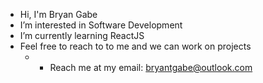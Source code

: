- Hi, I'm Bryan Gabe
- I’m interested in Software Development
- I’m currently learning ReactJS
- Feel free to reach to to me and we can work on projects
    - - Reach me at my email: bryantgabe@outlook.com
